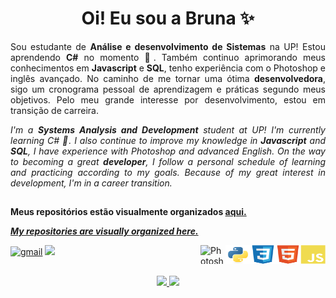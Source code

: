 <h1 align="center">Oi! Eu sou a Bruna ✨</h1>
<!--<img align="right" alt="avatar" height="300" src="https://raw.githubusercontent.com/brunagafo/projeto-curriculo/main/Imagens/avatar.png">-->
 
<p align="justify" >Sou estudante de <b>Análise e desenvolvimento de Sistemas</b> na UP! Estou aprendendo <b>C#</b> no momento 🌱. Também continuo aprimorando meus conhecimentos em <b>Javascript</b> e <b>SQL</b>, tenho experiência com o Photoshop e inglês avançado. No caminho de me tornar uma ótima <b>desenvolvedora</b>, sigo um cronograma pessoal de aprendizagem e práticas segundo meus objetivos. Pelo meu grande interesse por desenvolvimento, estou em transição de carreira.</p>

<p align="justify" > <i>I'm a <b>Systems Analysis and Development</b> student at UP! I'm currently learning C# 🌱. I also continue to improve my knowledge in <b>Javascript</b> and <b>SQL</b>, I have experience with Photoshop and advanced English. On the way to becoming a great <b>developer</b>, I follow a personal schedule of learning and practicing according to my goals. Because of my great interest in development, I'm in a career transition.</i></p>

##

<p><b>Meus repositórios estão visualmente organizados <a href="https://brunagafo.github.io/" alt="Link para repositórios" target="_blank" >aqui.</b></p>
<p><i><b>My repositories are visually organized <a href="https://brunagafo.github.io/" alt="Link para repositórios" target="_blank" >here.</b></i></p>
 
<div>
  <a href="mailto:brunagafo@gmail.com" target="_blank" ><img src="https://img.shields.io/badge/Gmail-D14836?style=for-the-badge&logo=gmail&logoColor=white"             alt="gmail"></a>
  <a href="https://www.linkedin.com/in/brunagafo/" target="_blank"><img src="https://img.shields.io/badge/-LinkedIn-%230077B5?style=for-the-badge&logo=linkedin&logoColor=white" target="_blank"></a> 
  <img align="right" alt="javascript" height="30" width="40" src="https://raw.githubusercontent.com/devicons/devicon/master/icons/javascript/javascript-plain.svg">
  <img align="right" alt="HTML" height="30" width="40" src="https://raw.githubusercontent.com/devicons/devicon/master/icons/html5/html5-original.svg">
  <img align="right" alt="CSS" height="30" width="40" src="https://raw.githubusercontent.com/devicons/devicon/master/icons/css3/css3-original.svg">
  <img align="right" alt="Python" height="30" width="40" src="https://raw.githubusercontent.com/devicons/devicon/master/icons/python/python-original.svg">
  <img align="right" alt="Photoshop" height="30" width="40" src="https://cdn.jsdelivr.net/gh/devicons/devicon/icons/photoshop/photoshop-plain.svg">
</div>

##

<div align="center">
  <a href="https://github.com/brunagafo">
    <img height="150em" src="https://github-readme-stats.vercel.app/api?username=brunagafo&count_private=true&include_all_commits=true&show_icons=true&theme=tokyonight&hide_border=false&show_owner=true"/>
    <img height="150em" src="https://github-readme-stats.vercel.app/api/top-langs/?username=brunagafo&theme=tokyonight&hide_border=false&&layout=compact"/>
  </a>
</div>

